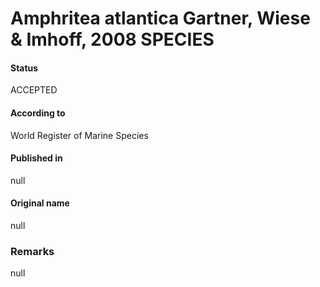 Amphritea atlantica Gartner, Wiese & Imhoff, 2008 SPECIES
=======

#### Status
ACCEPTED

#### According to
World Register of Marine Species

#### Published in
null

#### Original name
null

### Remarks
null